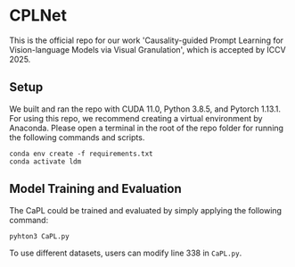 # CPLNet
This is the official repo for our work 'Causality-guided Prompt Learning for Vision-language Models via Visual Granulation', which is accepted by ICCV 2025.

## Setup
We built and ran the repo with CUDA 11.0, Python 3.8.5, and Pytorch 1.13.1. For using this repo, we recommend creating a virtual environment by Anaconda. Please open a terminal in the root of the repo folder for running the following commands and scripts.
```pytorch
conda env create -f requirements.txt
conda activate ldm
```

## Model Training and Evaluation
The CaPL could be trained and evaluated by simply applying the following command:
```pytorch
pyhton3 CaPL.py
```
To use different datasets, users can modify line 338 in ```CaPL.py```.